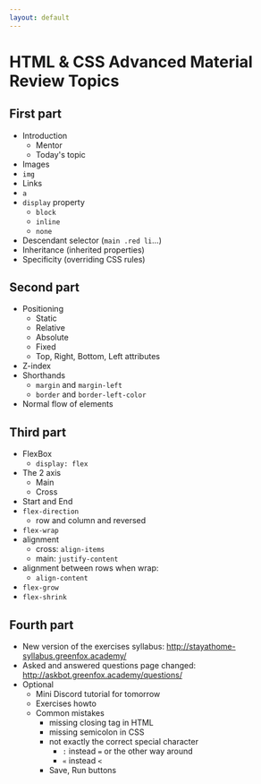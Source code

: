 ```yaml
---
layout: default
---
```

# HTML & CSS Advanced Material Review Topics

## First part

- Introduction
  - Mentor
  - Today's topic
- Images
- `img`
- Links
- `a`
- `display` property
  - `block`
  - `inline`
  - `none`
- Descendant selector (`main .red li`...)
- Inheritance (inherited properties)
- Specificity (overriding CSS rules)

## Second part

- Positioning
  - Static
  - Relative
  - Absolute
  - Fixed
  - Top, Right, Bottom, Left attributes
- Z-index
- Shorthands
  - `margin` and `margin-left`
  - `border` and `border-left-color`
- Normal flow of elements

## Third part

- FlexBox
  - `display: flex`
- The 2 axis
  - Main
  - Cross
- Start and End
- `flex-direction`
  - row and column and reversed
- `flex-wrap`
- alignment
  - cross: `align-items`
  - main: `justify-content`
- alignment between rows when wrap:
  - `align-content`
- `flex-grow`
- `flex-shrink`

## Fourth part

- New version of the exercises syllabus: http://stayathome-syllabus.greenfox.academy/
- Asked and answered questions page changed:
  http://askbot.greenfox.academy/questions/
- Optional
  - Mini Discord tutorial for tomorrow
  - Exercises howto
  - Common mistakes
    - missing closing tag in HTML
    - missing semicolon in CSS
    - not exactly the correct special character
      - `:` instead `=` or the other way around
      - `«` instead `<`
    - Save, Run buttons
